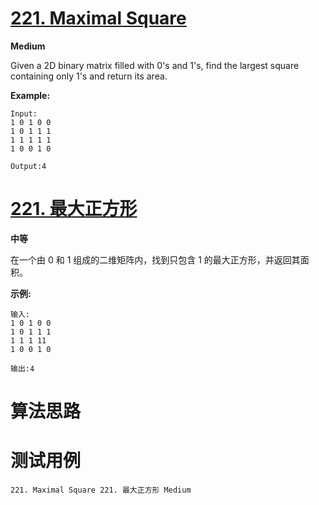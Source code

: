 # [221. Maximal Square][enTitle]

**Medium**

Given a 2D binary matrix filled with 0's and 1's, find the largest square containing only 1's and return its area.

**Example:** 

```
Input:
1 0 1 0 0
1 0 1 1 1
1 1 1 1 1
1 0 0 1 0

Output:4

```


# [221. 最大正方形][cnTitle]

**中等**

在一个由 0 和 1 组成的二维矩阵内，找到只包含 1 的最大正方形，并返回其面积。

**示例:** 

```
输入:
1 0 1 0 0
1 0 1 1 1
1 1 1 11
1 0 0 1 0

输出:4
```




# 算法思路

# 测试用例
```
221. Maximal Square 221. 最大正方形 Medium
```

[enTitle]: https://leetcode.com/problems/maximal-square/
[cnTitle]: https://leetcode-cn.com/problems/maximal-square/
